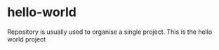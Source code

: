 # hello-world
Repository is usually used to organise a single project. This is the hello world project
